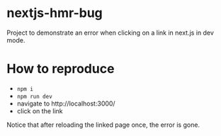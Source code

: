 # nextjs-hmr-bug

Project to demonstrate an error when clicking on a link in next.js in dev mode.

# How to reproduce

* `npm i`
* `npm run dev`
* navigate to http://localhost:3000/
* click on the link

Notice that after reloading the linked page once, the error is gone.
